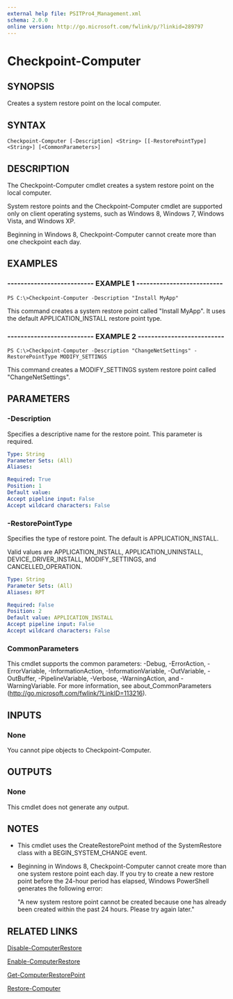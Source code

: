 ```yaml
---
external help file: PSITPro4_Management.xml
schema: 2.0.0
online version: http://go.microsoft.com/fwlink/p/?linkid=289797
---
```


# Checkpoint-Computer
## SYNOPSIS
Creates a system restore point on the local computer.
## SYNTAX

```
Checkpoint-Computer [-Description] <String> [[-RestorePointType] <String>] [<CommonParameters>]
```

## DESCRIPTION
The Checkpoint-Computer cmdlet creates a system restore point on the local computer.

System restore points and the Checkpoint-Computer cmdlet are supported only on client operating systems, such as Windows 8, Windows 7, Windows Vista, and Windows XP.

Beginning in Windows 8, Checkpoint-Computer cannot create more than one checkpoint each day.
## EXAMPLES

### -------------------------- EXAMPLE 1 --------------------------
```
PS C:\>Checkpoint-Computer -Description "Install MyApp"
```

This command creates a system restore point called "Install MyApp".
It uses the default APPLICATION_INSTALL restore point type.
### -------------------------- EXAMPLE 2 --------------------------
```
PS C:\>Checkpoint-Computer -Description "ChangeNetSettings" -RestorePointType MODIFY_SETTINGS
```

This command creates a MODIFY_SETTINGS system restore point called "ChangeNetSettings".
## PARAMETERS

### -Description
Specifies a descriptive name for the restore point.
This parameter is required.

```yaml
Type: String
Parameter Sets: (All)
Aliases: 

Required: True
Position: 1
Default value: 
Accept pipeline input: False
Accept wildcard characters: False
```

### -RestorePointType
Specifies the type of restore point.
The default is APPLICATION_INSTALL.

Valid values are APPLICATION_INSTALL, APPLICATION_UNINSTALL, DEVICE_DRIVER_INSTALL, MODIFY_SETTINGS, and CANCELLED_OPERATION.

```yaml
Type: String
Parameter Sets: (All)
Aliases: RPT

Required: False
Position: 2
Default value: APPLICATION_INSTALL
Accept pipeline input: False
Accept wildcard characters: False
```

### CommonParameters
This cmdlet supports the common parameters: -Debug, -ErrorAction, -ErrorVariable, -InformationAction, -InformationVariable, -OutVariable, -OutBuffer, -PipelineVariable, -Verbose, -WarningAction, and -WarningVariable. For more information, see about_CommonParameters (http://go.microsoft.com/fwlink/?LinkID=113216).
## INPUTS

### None
You cannot pipe objects to Checkpoint-Computer.
## OUTPUTS

### None
This cmdlet does not generate any output.
## NOTES
* This cmdlet uses the CreateRestorePoint method of the SystemRestore class with a BEGIN_SYSTEM_CHANGE event.
* Beginning in Windows 8, Checkpoint-Computer cannot create more than one system restore point each day. If you try to create a new restore point before the 24-hour period has elapsed, Windows PowerShell generates the following error:

  "A new system restore point cannot be created because one has already been created within the past 24 hours.
Please try again later."
## RELATED LINKS

[Disable-ComputerRestore](Disable-ComputerRestore.md)

[Enable-ComputerRestore](Enable-ComputerRestore.md)

[Get-ComputerRestorePoint](Get-ComputerRestorePoint.md)

[Restore-Computer](Restore-Computer.md)

